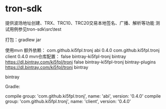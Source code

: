 # tron-sdk
提供波场地址创建、TRX、TRC10、TRC20交易本地签名、广播、解析等功能
测试用例参见tron-sdk\src\test


打包：gradlew jar

使用mvn
额外依赖：
        <dependency>
            <groupId>com.github.ki5fpl.tronj</groupId>
            <artifactId>abi</artifactId>
            <version>0.4.0</version>
        </dependency>
        <dependency>
            <groupId>com.github.ki5fpl.tronj</groupId>
            <artifactId>client</artifactId>
            <version>0.4.0</version>
        </dependency>
mvn仓库配置：
	<profile>
            <repositories>
                <repository>
                    <snapshots>
                        <enabled>false</enabled>
                    </snapshots>
                    <id>bintray-ki5fpl-tronj</id>
                    <name>bintray</name>
                    <url>https://dl.bintray.com/ki5fpl/tronj</url>
                </repository>
            </repositories>
            <pluginRepositories>
                <pluginRepository>
                    <snapshots>
                        <enabled>false</enabled>
                    </snapshots>
                    <id>bintray-ki5fpl-tronj</id>
                    <name>bintray-plugins</name>
                    <url>https://dl.bintray.com/ki5fpl/tronj</url>
                </pluginRepository>
            </pluginRepositories>
            <id>bintray</id>
        </profile>
  </profiles>
  
 <activeProfiles>
      <activeProfile>bintray</activeProfile>
 </activeProfiles>
 
Gradle:
 
compile group: 'com.github.ki5fpl.tronj', name: 'abi', version: '0.4.0' 
compile group: 'com.github.ki5fpl.tronj', name: 'client', version: '0.4.0' 